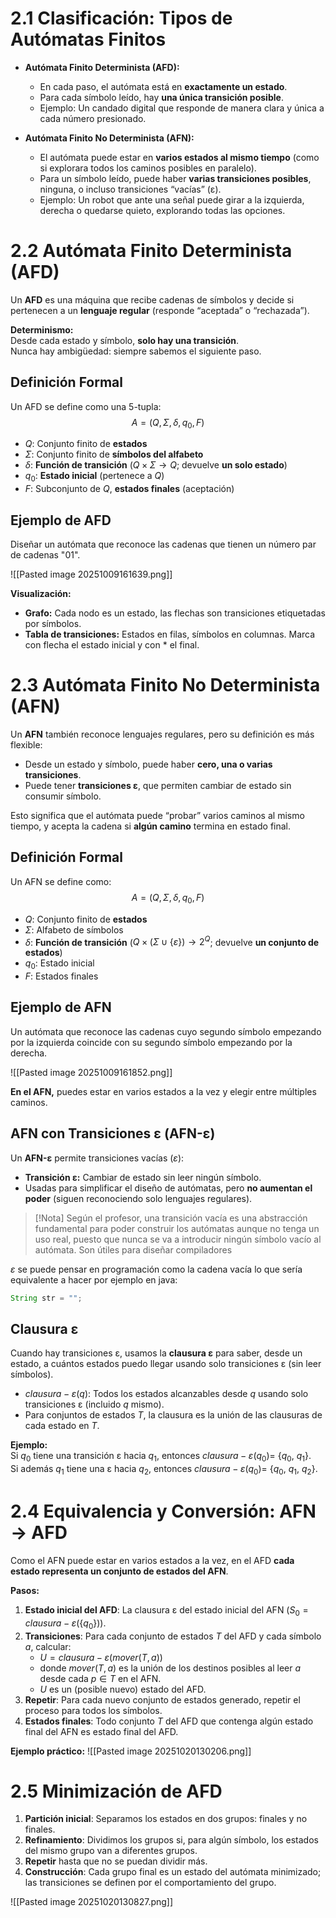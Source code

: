 # 2.1 Clasificación: Tipos de Autómatas Finitos
- **Autómata Finito Determinista (AFD):**
  - En cada paso, el autómata está en **exactamente un estado**.
  - Para cada símbolo leído, hay **una única transición posible**.
  - Ejemplo: Un candado digital que responde de manera clara y única a cada número presionado.

- **Autómata Finito No Determinista (AFN):**
  - El autómata puede estar en **varios estados al mismo tiempo** (como si explorara todos los caminos posibles en paralelo).
  - Para un símbolo leído, puede haber **varias transiciones posibles**, ninguna, o incluso transiciones “vacías” (ε).
  - Ejemplo: Un robot que ante una señal puede girar a la izquierda, derecha o quedarse quieto, explorando todas las opciones.


# 2.2 Autómata Finito Determinista (AFD)
Un **AFD** es una máquina que recibe cadenas de símbolos y decide si pertenecen a un **lenguaje regular** (responde “aceptada” o “rechazada”).

**Determinismo:**  
Desde cada estado y símbolo, **solo hay una transición**.  
Nunca hay ambigüedad: siempre sabemos el siguiente paso.

## Definición Formal
Un AFD se define como una 5-tupla:  
$$A = (Q, \Sigma, \delta, q_0, F)$$

- $Q$: Conjunto finito de **estados**
- $\Sigma$: Conjunto finito de **símbolos del alfabeto**
- $\delta$: **Función de transición** ($Q \times \Sigma \to Q$; devuelve **un solo estado**)
- $q_0$: **Estado inicial** (pertenece a $Q$)
- $F$: Subconjunto de $Q$, **estados finales** (aceptación)

## Ejemplo de AFD
Diseñar un autómata que reconoce las cadenas que tienen un número par de cadenas "01".

![[Pasted image 20251009161639.png]]

**Visualización:**
- **Grafo:** Cada nodo es un estado, las flechas son transiciones etiquetadas por símbolos.
- **Tabla de transiciones:** Estados en filas, símbolos en columnas. Marca con flecha el estado inicial y con * el final.


# 2.3 Autómata Finito No Determinista (AFN)
Un **AFN** también reconoce lenguajes regulares, pero su definición es más flexible:

- Desde un estado y símbolo, puede haber **cero, una o varias transiciones**.
- Puede tener **transiciones ε**, que permiten cambiar de estado sin consumir símbolo.

Esto significa que el autómata puede “probar” varios caminos al mismo tiempo, y acepta la cadena si **algún camino** termina en estado final.

## Definición Formal
Un AFN se define como:  
$$A = (Q, \Sigma, \delta, q_0, F)$$

- $Q$: Conjunto finito de **estados**
- $\Sigma$: Alfabeto de símbolos
- $\delta$: **Función de transición** ($Q \times (\Sigma \cup \{\varepsilon\}) \to 2^Q$; devuelve **un conjunto de estados**)
- $q_0$: Estado inicial
- $F$: Estados finales

## Ejemplo de AFN
Un autómata que reconoce las cadenas cuyo segundo símbolo empezando por la izquierda coincide con su segundo símbolo empezando por la derecha.

![[Pasted image 20251009161852.png]]

**En el AFN,** puedes estar en varios estados a la vez y elegir entre múltiples caminos.

## AFN con Transiciones ε (AFN-ε)
Un **AFN-ε** permite transiciones vacías ($\varepsilon$):

- **Transición ε:** Cambiar de estado sin leer ningún símbolo.
- Usadas para simplificar el diseño de autómatas, pero **no aumentan el poder** (siguen reconociendo solo lenguajes regulares). 

>[!Nota]
> Según el profesor, una transición vacía es una abstracción fundamental para poder construir los autómatas aunque no tenga un uso real, puesto que nunca se va a introducir ningún símbolo vacío al autómata. Son útiles para diseñar compiladores

$\varepsilon$ se puede pensar en programación como la cadena vacía lo que sería equivalente a hacer por ejemplo en java: 
```java
String str = "";
```


## Clausura ε
Cuando hay transiciones ε, usamos la **clausura ε** para saber, desde un estado, a cuántos estados puedo llegar usando solo transiciones ε (sin leer símbolos).
- $clausura-ε(q)$: Todos los estados alcanzables desde $q$ usando solo transiciones ε (incluido $q$ mismo).
- Para conjuntos de estados $T$, la clausura es la unión de las clausuras de cada estado en $T$.

**Ejemplo:**  
Si $q_0$ tiene una transición ε hacia $q_1$, entonces $clausura-ε(q_0)$= {$q_0$, $q_1$}.  
Si además $q_1$ tiene una ε hacia $q_2$, entonces $clausura-ε(q_0)$= {$q_0$, $q_1$, $q_2$}.

# 2.4 Equivalencia y Conversión: AFN → AFD
Como el AFN puede estar en varios estados a la vez, en el AFD **cada estado representa un conjunto de estados del AFN**.

**Pasos:**
1. **Estado inicial del AFD**: La clausura ε del estado inicial del AFN ($S_0 = clausura-ε(\{q_0\})$).
2. **Transiciones**: Para cada conjunto de estados $T$ del AFD y cada símbolo $a$, calcular:
   - $U = clausura-ε(mover(T, a))$
   - donde $mover(T, a)$ es la unión de los destinos posibles al leer $a$ desde cada $p \in T$ en el AFN.
   - $U$ es un (posible nuevo) estado del AFD.
3. **Repetir**: Para cada nuevo conjunto de estados generado, repetir el proceso para todos los símbolos.
4. **Estados finales**: Todo conjunto $T$ del AFD que contenga algún estado final del AFN es estado final del AFD.

**Ejemplo práctico:**
![[Pasted image 20251020130206.png]]

# 2.5 Minimización de AFD
1. **Partición inicial**: Separamos los estados en dos grupos: finales y no finales.
2. **Refinamiento**: Dividimos los grupos si, para algún símbolo, los estados del mismo grupo van a diferentes grupos.
3. **Repetir** hasta que no se puedan dividir más.
4. **Construcción**: Cada grupo final es un estado del autómata minimizado; las transiciones se definen por el comportamiento del grupo.

![[Pasted image 20251020130827.png]]

